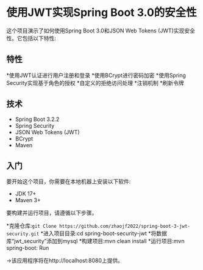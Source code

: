 # 使用JWT实现Spring Boot 3.0的安全性
这个项目演示了如何使用Spring Boot 3.0和JSON Web Tokens (JWT)实现安全性。它包括以下特性:

## 特性
*使用JWT认证进行用户注册和登录
*使用BCrypt进行密码加密
*使用Spring Security实现基于角色的授权
*自定义的拒绝访问处理
*注销机制
*刷新令牌

## 技术
* Spring Boot 3.2.2
* Spring Security
* JSON Web Tokens (JWT)
* BCrypt
* Maven

## 入门
要开始这个项目，你需要在本地机器上安装以下软件:
* JDK 17+
* Maven 3+

要构建并运行项目，请遵循以下步骤。

*克隆仓库:`git Clone https://github.com/zhaojf2022/spring-boot-3-jwt-security.git`
*进入项目目录:cd spring-boot-security-jwt
*将数据库“jwt_security”添加到mysql
*构建项目:mvn clean install
*运行项目:mvn spring-boot: Run

→该应用程序将在http://localhost:8080上提供。

